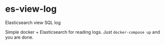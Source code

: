 # es-view-log
Elasticsearch view SQL log

Simple docker + Elasticsearch for reading logs.
Just `docker-compose up` and you are done.


